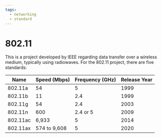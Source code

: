 ```yaml
---
tags:
  - networking
  - standard
---
```

# 802.11

This is a project developed by IEEE regarding data transfer over a wireless medium, typically using radiowaves. For the 802.11 project, there are five standards:

|Name|Speed (Mbps)|Frequency (GHz)|Release Year|
|-|-|-|-|
|802.11a|54|5|1999|
|802.11b|11|2.4|1999
|802.11g|54|2.4|2003|
|802.11n|600|2.4 or 5|2009|
|802.11ac|6,933|5|2014|
|802.11ax|574 to 9,608|5|2020|

